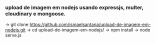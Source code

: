### upload de imagem em nodejs usando expressjs,  multer, cloudinary e mongoose.

-> git clone https://github.com/ismaelsantana/upload-de-imagem-em-nodejs.git
-> cd upload-de-imagem-em-nodejs/
-> npm install
-> node serve.js



